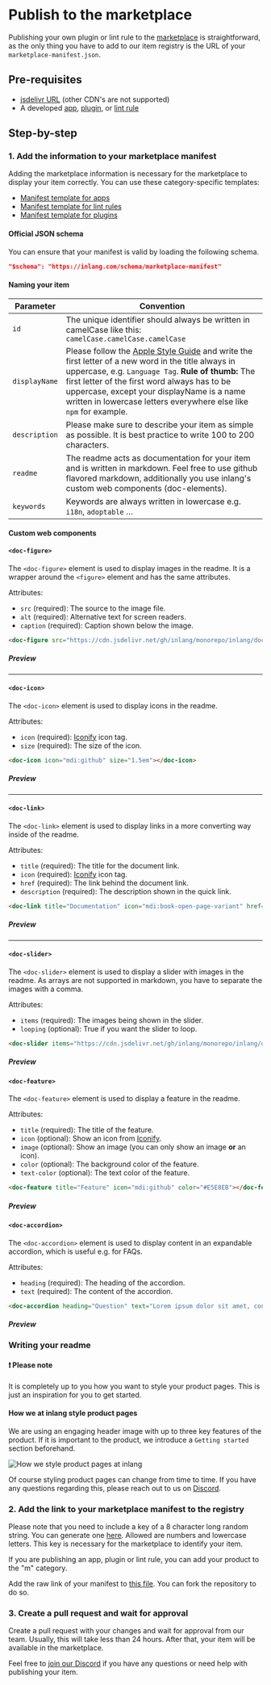 # Publish to the marketplace

Publishing your own plugin or lint rule to the [marketplace](/) is straightforward, as the only thing you have to add to our item registry is the URL of your `marketplace-manifest.json`.

## Pre-requisites

- [jsdelivr URL](https://www.jsdelivr.com/github) (other CDN's are not supported)
- A developed [app](/documentation/develop-app), [plugin](/documentation/develop-plugin), or [lint rule](/documentation/develop-lint-rule)

## Step-by-step

### 1. Add the information to your marketplace manifest
Adding the marketplace information is necessary for the marketplace to display your item correctly. You can use these category-specific templates:
- [Manifest template for apps](/documentation/develop-app#4.-configure-your-app)
- [Manifest template for lint rules](/documentation/develop-lint-rule#3.-configure-your-lint-rule)
- [Manifest template for plugins](/documentation/develop-plugin#3.-configure-your-plugin)

#### Official JSON schema

You can ensure that your manifest is valid by loading the following schema. 

``` json
"$schema": "https://inlang.com/schema/marketplace-manifest"
```

#### Naming your item
| Parameter        | Convention                                               |
|----------------------|---------------------------------------------------------------|
| `id`                 | The unique identifier should always be written in camelCase like this: `camelCase.camelCase.camelCase`                         |
| `displayName`                 | Please follow the [Apple Style Guide](https://support.apple.com/de-de/guide/applestyleguide/apsgb744e4a3/web) and write the first letter of a new word in the title always in uppercase, e.g. `Language Tag`. **Rule of thumb:** The first letter of the first word always has to be uppercase, except your displayName is a name written in lowercase letters everywhere else like `npm` for example.                       |
| `description`                 | Please make sure to describe your item as simple as possible. It is best practice to write 100 to 200 characters.                         |
`readme`                 | The readme acts as documentation for your item and is written in markdown. Feel free to use github flavored markdown, additionally you use inlang's custom web components (doc-elements).                      |
`keywords`                 | Keywords are always written in lowercase e.g. `i18n`, `adoptable` …                          |

#### Custom web components

#### `<doc-figure>`

The `<doc-figure>` element is used to display images in the readme. It is a wrapper around the `<figure>` element and has the same attributes. 

Attributes:
- `src` (required): The source to the image file.
- `alt` (required): Alternative text for screen readers.
- `caption` (required): Caption shown below the image.

```md
<doc-figure src="https://cdn.jsdelivr.net/gh/inlang/monorepo/inlang/documentation/assets/ecosystem.jpg" alt="inlang ecosystem" caption="The inlang ecosystem"></doc-figure>
```

##### Preview
<doc-figure src="https://cdn.jsdelivr.net/gh/inlang/monorepo/inlang/documentation/assets/ecosystem.jpg" alt="inlang ecosystem" caption="The inlang ecosystem"></doc-figure>

---

#### `<doc-icon>`
The `<doc-icon>` element is used to display icons in the readme.

Attributes:
- `icon` (required): [Iconify](https://icon-sets.iconify.design/) icon tag.
- `size` (required): The size of the icon.

```md
<doc-icon icon="mdi:github" size="1.5em"></doc-icon>
```

##### Preview
<doc-icon icon="mdi:github" size="1.5em"></doc-icon>

---

#### `<doc-link>`
The `<doc-link>` element is used to display links in a more converting way inside of the readme.

Attributes:
- `title` (required): The title for the document link.
- `icon` (required): [Iconify](https://icon-sets.iconify.design/) icon tag.
- `href` (required): The link behind the document link.
- `description` (required): The description shown in the quick link.

```md
<doc-link title="Documentation" icon="mdi:book-open-page-variant" href="https://inlang.com/documentation" description="Read the documentation"></doc-link>
```

##### Preview
<doc-link title="Documentation" icon="mdi:book-open-page-variant" href="https://inlang.com/documentation" description="Read the documentation"></doc-link>

---

#### `<doc-slider>`
The `<doc-slider>` element is used to display a slider with images in the readme. As arrays are not supported in markdown, you have to separate the images with a comma.

Attributes:
- `items` (required): The images being shown in the slider.
- `looping` (optional): True if you want the slider to loop.

```md
<doc-slider items="https://cdn.jsdelivr.net/gh/inlang/monorepo/inlang/documentation/assets/ecosystem.jpg,https://cdn.jsdelivr.net/gh/inlang/monorepo/inlang/documentation/assets/ecosystem.jpg,https://cdn.jsdelivr.net/gh/inlang/monorepo/inlang/documentation/assets/ecosystem.jpg"></doc-slider>
```

##### Preview
<doc-slider items="https://cdn.jsdelivr.net/gh/inlang/monorepo/inlang/documentation/assets/ecosystem.jpg,https://cdn.jsdelivr.net/gh/inlang/monorepo/inlang/documentation/assets/ecosystem.jpg,https://cdn.jsdelivr.net/gh/inlang/monorepo/inlang/documentation/assets/ecosystem.jpg"></doc-slider>

#### `<doc-feature>`
The `<doc-feature>` element is used to display a feature in the readme.

Attributes:
- `title` (required): The title of the feature.
- `icon` (optional): Show an icon from [Iconify](https://icon-sets.iconify.design/).
- `image` (optional): Show an image (you can only show an image **or** an icon).
- `color` (optional): The background color of the feature.
- `text-color` (optional): The text color of the feature.

```md
<doc-feature title="Feature" icon="mdi:github" color="#E5E8EB"></doc-feature>
```

##### Preview
<doc-feature title="Feature" icon="mdi:github" color="#E5E8EB"></doc-feature>

#### `<doc-accordion>`
The `<doc-accordion>` element is used to display content in an expandable accordion, which is useful e.g. for FAQs.

Attributes:
- `heading` (required): The heading of the accordion.
- `text` (required): The content of the accordion.

```md
<doc-accordion heading="Question" text="Lorem ipsum dolor sit amet, consectetur adipiscing elit. Sed euismod, diam quis aliquam ultricies, nisl nunc ultricies nunc, vitae ultrices nisl nunc eu nunc."></doc-accordion>
```

##### Preview
<doc-accordion heading="Question" text="Lorem ipsum dolor sit amet, consectetur adipiscing elit. Sed euismod, diam quis aliquam ultricies, nisl nunc ultricies nunc, vitae ultrices nisl nunc eu nunc."></doc-accordion>

### Writing your readme

#### ❗ Please note

It is completely up to you how you want to style your product pages. This is just an inspiration for you to get started.

#### How we at inlang style product pages

We are using an engaging header image with up to three key features of the product. If it is important to the product, we introduce a `Getting started` section beforehand. 

![How we style product pages at inlang](https://cdn.jsdelivr.net/gh/inlang/monorepo@latest/inlang/assets/styleguide-mockup.svg)

Of course styling product pages can change from time to time. If you have any questions regarding this, please reach out to us on [Discord](https://discord.com/invite/gdMPPWy57R).

### 2. Add the link to your marketplace manifest to the registry

Please note that you need to include a key of a 8 character long random string. You can generate one [here](https://passwordsgenerator.net/). Allowed are numbers and lowercase letters. This key is necessary for the marketplace to identify your item.

If you are publishing an app, plugin or lint rule, you can add your product to the "m" category.

Add the raw link of your manifest to [this file](https://github.com/inlang/monorepo/blob/main/inlang/source-code/marketplace-registry/registry.json). You can fork the repository to do so.

### 3. Create a pull request and wait for approval

Create a pull request with your changes and wait for approval from our team. Usually, this will take less than 24 hours. After that, your item will be available in the marketplace.

Feel free to [join our Discord](https://discord.gg/gdMPPWy57R) if you have any questions or need help with publishing your item.
